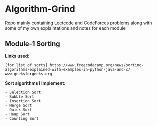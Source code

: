 # Algorithm-Grind

Repo mainly containing Leetcode and CodeForces problems along
with some of my own explaintations and notes for each module

Module-1 Sorting
-----------------
<b>Links used:</b>

    [for list of sorts] https://www.freecodecamp.org/news/sorting-algorithms-explained-with-examples-in-python-java-and-c/
    www.geeksforgeeks.org
<b>Sort algorithms I implement:</b>

    - Selection Sort
    - Bubble Sort
    - Insertion Sort
    - Merge Sort
    - Quick Sort
    - Heap Sort
    - Counting Sort
